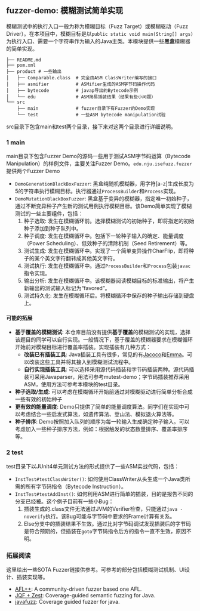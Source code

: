## fuzzer-demo: 模糊测试简单实现

模糊测试中的执行入口一般为称为模糊目标（Fuzz Target）或模糊驱动（Fuzz Driver）。在本项目中，模糊目标是以`public static void main(String[] args)`为执行入口、需要一个字符串作为输入的Java主类。本模块提供一些**黑盒**模糊器的简单实现。

```text
├── README.md
├── pom.xml
├── product # 一些输出
│   ├── Comparable.class  # 完全由ASM ClassWriter编写的接口
│   ├── asmifier          # ASMifier生成的ASM字节码操作代码
│   ├── bytecode          # javap导出的Bytecode示例
│   └── edu               # ASM简易插装结果（结果有些小问题）
└── src
    ├── main              # fuzzer目录下有Fuzzer的Demo实现
    └── test              # 一些ASM bytecode manipulation试验
```

src目录下包含main和test两个目录，接下来对这两个目录进行详细说明。

### 1 main

main目录下包含Fuzzer Demo的源码一些用于测试ASM字节码运算（Bytecode Manipulation）的样例文件，主要关注Fuzzer Demo。`edu.nju.isefuzz.fuzzer`提供两个Fuzzer Demo
  - `DemoGenerationBlackBoxFuzzer`: 黑盒纯随机模糊器，用字符\[a-z\]生成长度为5的字符串执行模糊目标。执行器通过`ProcessBuilder`和`Process`实现。
  - `DemoMutationBlackBoxFuzzer`: 黑盒基于变异的模糊器，指定唯一初始种子，通过不断变异种子产生新的测试用例执行模糊目标。该Demo简单实现了模糊测试的一些主要组件，包括：
    1. 种子选取: 发生在模糊循环前。选择模糊测试的初始种子，即将指定的初始种子添加到种子队列中。
    2. 种子调度: 发生在模糊循环中。包括下一轮种子输入的确定、能量调度（Power Scheduling）、低效种子的清除机制（Seed Retirement）等。
    3. 测试生成: 发生在模糊循环中。实现了一个简单变异操作CharFlip，即将种子的某个英文字符翻转成其他英文字符。
    4. 测试执行: 发生在模糊循环中。通过`ProcessBuilder`和`Process`包装`javac`指令实现。
    5. 输出分析: 发生在模糊循环中。该模糊器阅读模糊目标的标准输出，将产生新输出的测试输入标记为“favored”。
    6. 测试持久化: 发生在模糊循环后。将模糊循环中保存的种子输出存储到硬盘上。

#### 可能的拓展

- **基于覆盖的模糊测试**: 本仓库目前没有提供**基于覆盖**的模糊测试的实现，选择该题目的同学可以自行实现。一般情况下，基于覆盖的模糊器要求在模糊循环开始前对模糊目标进行覆盖率插装。实现插装有几种方式：
  - **改装已有插装工具**: Java插装工具有很多，常见的有[Jacoco](https://www.eclemma.org/jacoco/)和[Emma](https://emma.sourceforge.net/)。可以改装这些工具并将其接入到模糊测试流程中。
  - **自行实现插装工具**: 可以选择采用源代码插装和字节码插装两种。源代码插装可采用Javaparser，用法可参考mutest-demo；字节码插装推荐采用ASM，使用方法可参考本模块的test目录。
- **种子选取/生成**: 可以考虑在模糊循环开始前通过对模糊驱动进行简单分析合成一些有效的初始种子
- **更有效的能量调度**: Demo只提供了简单的能量调度算法。同学们在实现中可以考虑结合一些启发式算法，如遗传算法、登山法、模拟退火算法等。
- **种子排序**: Demo按照加入队列的顺序为每一轮输入生成确定种子输入。可以考虑加入一些种子排序方法，例如：根据触发的状态数量排序、覆盖率排序等。

### 2 test

test目录下以JUnit4单元测试方法的形式提供了一些ASM实战代码，包括：

- `InstTest#testClassWriter()`: 如何使用ClassWriter从头生成一个Java类所需的所有字节码指令（Bytecode Instruction）。
- `InstTest#testAddInst()`: 如何利用ASM进行简单的插装，目的是报告不同的分支已经被。这个例子目前有一些小Bug：
  1. 插装生成的.class文件无法通过JVM的Verifier检查，只能通过`java -noverify`执行。该Bug可能与字节码中要求的Frame计算有关系。
  2. Else分支中的插装结果不生效。通过比对字节码调试发现插装后的字节码是符合预期的，但插装在`goto`字节码指令后方的指令一直不生效，原因不明。


### 拓展阅读

这里给出一些SOTA Fuzzer链接供参考。可参考的部分包括模糊测试机制、UI设计、插装实现等。

- [AFL++](https://github.com/AFLplusplus/AFLplusplus): A community-driven fuzzer based one AFL.
- [JQF + Zest](https://github.com/rohanpadhye/JQF): Coverage-guided semantic fuzzing for Java.
- [javafuzz](https://gitlab.com/gitlab-org/security-products/analyzers/fuzzers/javafuzz): Coverage guided fuzzer for java. 

